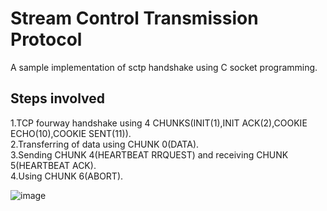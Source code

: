 # Stream Control Transmission Protocol
A sample implementation of sctp handshake using C socket programming.
## Steps involved 
1.TCP fourway handshake using 4 CHUNKS(INIT(1),INIT ACK(2),COOKIE ECHO(10),COOKIE SENT(11)).<br>
2.Transferring of data using CHUNK 0(DATA).<br>
3.Sending CHUNK 4(HEARTBEAT RRQUEST) and receiving CHUNK 5(HEARTBEAT ACK).<br>
4.Using CHUNK 6(ABORT).<br>

![image](https://github.com/MaruvarKuzhali/sctp/assets/68425273/14ea126a-36e2-4f61-acaa-8a99889ef34e)
